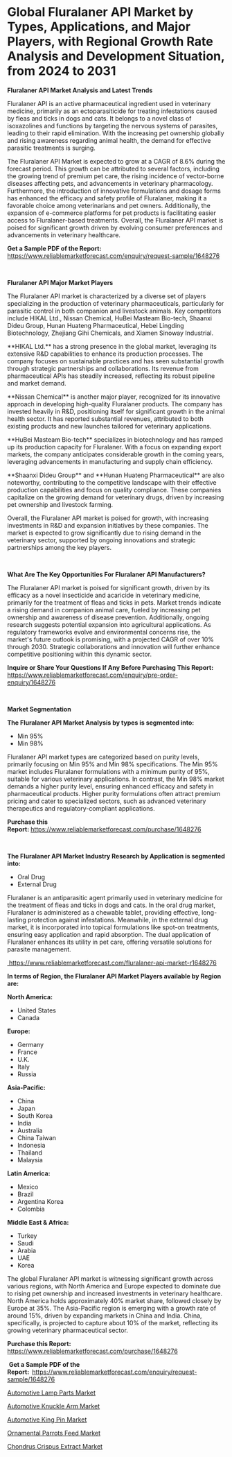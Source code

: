 <p><h1>Global Fluralaner API Market by Types, Applications, and Major Players, with Regional Growth Rate Analysis and Development Situation, from 2024 to 2031</h1></p><p><strong>Fluralaner API Market Analysis and Latest Trends</strong></p>
<p><p>Fluralaner API is an active pharmaceutical ingredient used in veterinary medicine, primarily as an ectoparasiticide for treating infestations caused by fleas and ticks in dogs and cats. It belongs to a novel class of isoxazolines and functions by targeting the nervous systems of parasites, leading to their rapid elimination. With the increasing pet ownership globally and rising awareness regarding animal health, the demand for effective parasitic treatments is surging.</p><p>The Fluralaner API Market is expected to grow at a CAGR of 8.6% during the forecast period. This growth can be attributed to several factors, including the growing trend of premium pet care, the rising incidence of vector-borne diseases affecting pets, and advancements in veterinary pharmacology. Furthermore, the introduction of innovative formulations and dosage forms has enhanced the efficacy and safety profile of Fluralaner, making it a favorable choice among veterinarians and pet owners. Additionally, the expansion of e-commerce platforms for pet products is facilitating easier access to Fluralaner-based treatments. Overall, the Fluralaner API market is poised for significant growth driven by evolving consumer preferences and advancements in veterinary healthcare.</p></p>
<p><strong>Get a Sample PDF of the Report:&nbsp;</strong> <a href="https://www.reliablemarketforecast.com/enquiry/request-sample/1648276?utm_campaign=1170&utm_medium=2&utm_source=Github&utm_content=ia&utm_term=14102024&utm_id=fluralaner-api">https://www.reliablemarketforecast.com/enquiry/request-sample/1648276</a></p>
<p>&nbsp;</p>
<p><strong>Fluralaner API Major Market Players</strong></p>
<p><p>The Fluralaner API market is characterized by a diverse set of players specializing in the production of veterinary pharmaceuticals, particularly for parasitic control in both companion and livestock animals. Key competitors include HIKAL Ltd., Nissan Chemical, HuBei Masteam Bio-tech, Shaanxi Dideu Group, Hunan Huateng Pharmaceutical, Hebei Lingding Biotechnology, Zhejiang Gihi Chemicals, and Xiamen Sinoway Industrial.</p><p>**HIKAL Ltd.** has a strong presence in the global market, leveraging its extensive R&D capabilities to enhance its production processes. The company focuses on sustainable practices and has seen substantial growth through strategic partnerships and collaborations. Its revenue from pharmaceutical APIs has steadily increased, reflecting its robust pipeline and market demand.</p><p>**Nissan Chemical** is another major player, recognized for its innovative approach in developing high-quality Fluralaner products. The company has invested heavily in R&D, positioning itself for significant growth in the animal health sector. It has reported substantial revenues, attributed to both existing products and new launches tailored for veterinary applications.</p><p>**HuBei Masteam Bio-tech** specializes in biotechnology and has ramped up its production capacity for Fluralaner. With a focus on expanding export markets, the company anticipates considerable growth in the coming years, leveraging advancements in manufacturing and supply chain efficiency.</p><p>**Shaanxi Dideu Group** and **Hunan Huateng Pharmaceutical** are also noteworthy, contributing to the competitive landscape with their effective production capabilities and focus on quality compliance. These companies capitalize on the growing demand for veterinary drugs, driven by increasing pet ownership and livestock farming.</p><p>Overall, the Fluralaner API market is poised for growth, with increasing investments in R&D and expansion initiatives by these companies. The market is expected to grow significantly due to rising demand in the veterinary sector, supported by ongoing innovations and strategic partnerships among the key players.</p></p>
<p>&nbsp;</p>
<p><strong>What Are The Key Opportunities For Fluralaner API Manufacturers?</strong></p>
<p><p>The Fluralaner API market is poised for significant growth, driven by its efficacy as a novel insecticide and acaricide in veterinary medicine, primarily for the treatment of fleas and ticks in pets. Market trends indicate a rising demand in companion animal care, fueled by increasing pet ownership and awareness of disease prevention. Additionally, ongoing research suggests potential expansion into agricultural applications. As regulatory frameworks evolve and environmental concerns rise, the market's future outlook is promising, with a projected CAGR of over 10% through 2030. Strategic collaborations and innovation will further enhance competitive positioning within this dynamic sector.</p></p>
<p><strong>Inquire or Share Your Questions If Any Before Purchasing This Report:</strong> <a href="https://www.reliablemarketforecast.com/enquiry/pre-order-enquiry/1648276?utm_campaign=1170&utm_medium=2&utm_source=Github&utm_content=ia&utm_term=14102024&utm_id=fluralaner-api">https://www.reliablemarketforecast.com/enquiry/pre-order-enquiry/1648276</a></p>
<p>&nbsp;</p>
<p><strong>Market Segmentation</strong></p>
<p><strong>The Fluralaner API Market Analysis by types is segmented into:</strong></p>
<p><ul><li>Min 95%</li><li>Min 98%</li></ul></p>
<p><p>Fluralaner API market types are categorized based on purity levels, primarily focusing on Min 95% and Min 98% specifications. The Min 95% market includes Fluralaner formulations with a minimum purity of 95%, suitable for various veterinary applications. In contrast, the Min 98% market demands a higher purity level, ensuring enhanced efficacy and safety in pharmaceutical products. Higher purity formulations often attract premium pricing and cater to specialized sectors, such as advanced veterinary therapeutics and regulatory-compliant applications.</p></p>
<p><strong>Purchase this Report:&nbsp;</strong><a href="https://www.reliablemarketforecast.com/purchase/1648276?utm_campaign=1170&utm_medium=2&utm_source=Github&utm_content=ia&utm_term=14102024&utm_id=fluralaner-api">https://www.reliablemarketforecast.com/purchase/1648276</a></p>
<p>&nbsp;</p>
<p><strong>The Fluralaner API Market Industry Research by Application is segmented into:</strong></p>
<p><ul><li>Oral Drug</li><li>External Drug</li></ul></p>
<p><p>Fluralaner is an antiparasitic agent primarily used in veterinary medicine for the treatment of fleas and ticks in dogs and cats. In the oral drug market, Fluralaner is administered as a chewable tablet, providing effective, long-lasting protection against infestations. Meanwhile, in the external drug market, it is incorporated into topical formulations like spot-on treatments, ensuring easy application and rapid absorption. The dual application of Fluralaner enhances its utility in pet care, offering versatile solutions for parasite management.</p></p>
<p><a href="https://www.reliablemarketforecast.com/fluralaner-api-market-r1648276?utm_campaign=1170&utm_medium=2&utm_source=Github&utm_content=ia&utm_term=14102024&utm_id=fluralaner-api">&nbsp;https://www.reliablemarketforecast.com/fluralaner-api-market-r1648276</a></p>
<p><strong>In terms of Region, the Fluralaner API Market Players available by Region are:</strong></p>
<p>
    <p> <strong> North America: </strong>
        <ul>
            <li>United States</li>
            <li>Canada</li>
        </ul>
        </p> 
    <p> <strong> Europe: </strong>
        <ul>
            <li>Germany</li>
            <li>France</li>
            <li>U.K.</li>
            <li>Italy</li>
            <li>Russia</li>
        </ul>
        </p> 
    <p> <strong> Asia-Pacific: </strong>
        <ul>
            <li>China</li>
            <li>Japan</li>
            <li>South Korea</li>
            <li>India</li>
            <li>Australia</li>
            <li>China Taiwan</li>
            <li>Indonesia</li>
            <li>Thailand</li>
            <li>Malaysia</li>
        </ul>
        </p> 
    <p> <strong> Latin America: </strong>
        <ul>
            <li>Mexico</li>
            <li>Brazil</li>
            <li>Argentina Korea</li>
            <li>Colombia</li>
        </ul>
        </p> 
    <p> <strong> Middle East & Africa: </strong>
        <ul>
            <li>Turkey</li>
            <li>Saudi</li>
            <li>Arabia</li>
            <li>UAE</li>
            <li>Korea</li>
        </ul>
    </p>
    </p>
<p><p>The global Fluralaner API market is witnessing significant growth across various regions, with North America and Europe expected to dominate due to rising pet ownership and increased investments in veterinary healthcare. North America holds approximately 40% market share, followed closely by Europe at 35%. The Asia-Pacific region is emerging with a growth rate of around 15%, driven by expanding markets in China and India. China, specifically, is projected to capture about 10% of the market, reflecting its growing veterinary pharmaceutical sector.</p></p>
<p><strong>Purchase this Report: </strong><a href="https://www.reliablemarketforecast.com/purchase/1648276?utm_campaign=1170&utm_medium=2&utm_source=Github&utm_content=ia&utm_term=14102024&utm_id=fluralaner-api">https://www.reliablemarketforecast.com/purchase/1648276</a></p>
<p>&nbsp;<strong>Get a Sample PDF of the Report:&nbsp;&nbsp;</strong><a href="https://www.reliablemarketforecast.com/enquiry/request-sample/1648276?utm_campaign=1170&utm_medium=2&utm_source=Github&utm_content=ia&utm_term=14102024&utm_id=fluralaner-api">https://www.reliablemarketforecast.com/enquiry/request-sample/1648276</a></p>
<p><strong></strong></p>
<p><p><a href="https://www.linkedin.com/pulse/pulse-automotive-lamp-parts-rhythms-change-market-resonance-qz38e?utm_campaign=1170&utm_medium=2&utm_source=Github&utm_content=ia&utm_term=14102024&utm_id=fluralaner-api">Automotive Lamp Parts Market</a></p><p><a href="https://www.linkedin.com/pulse/strategic-roadmap-success-global-automotive-knuckle-arm-87qhe?trk=public_post_embed_feed-article-content&utm_campaign=1170&utm_medium=2&utm_source=Github&utm_content=ia&utm_term=14102024&utm_id=fluralaner-api">Automotive Knuckle Arm Market</a></p><p><a href="https://www.linkedin.com/pulse/global-automotive-king-pin-market-exploring-share-trends-future-2mjye?trk=public_post_embed_feed-article-content&utm_campaign=1170&utm_medium=2&utm_source=Github&utm_content=ia&utm_term=14102024&utm_id=fluralaner-api">Automotive King Pin Market</a></p><p><a href="https://github.com/MegiMusaj575/Market-Research-Report-List-1/blob/main/ornamental-parrots-feed-market.md?utm_campaign=1170&utm_medium=2&utm_source=Github&utm_content=ia&utm_term=14102024&utm_id=fluralaner-api">Ornamental Parrots Feed Market</a></p><p><a href="https://github.com/jennyt6m/Market-Research-Report-List-1/blob/main/chondrus-crispus-extract-market.md?utm_campaign=1170&utm_medium=2&utm_source=Github&utm_content=ia&utm_term=14102024&utm_id=fluralaner-api">Chondrus Crispus Extract Market</a></p></p>